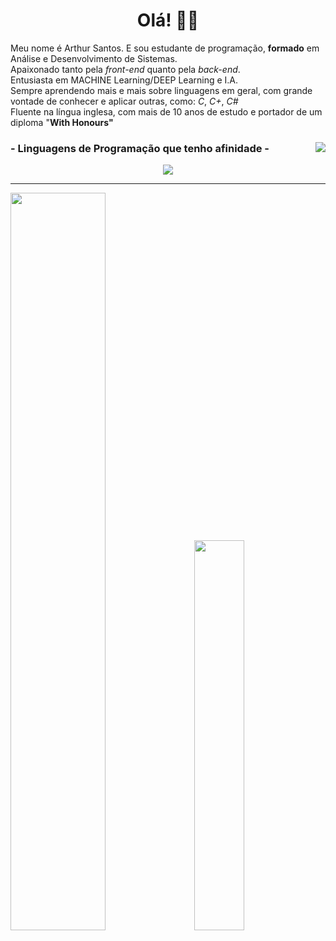 <h1 align="center">Olá! 👋🏻 </h1>

<p>Meu nome é Arthur Santos. E sou estudante de programação, <b>formado</b> em Análise e Desenvolvimento de Sistemas.
 <br>Apaixonado tanto pela <i>front-end</i> quanto pela <i>back-end</i>.</br>
 Entusiasta em MACHINE Learning/DEEP Learning e I.A. 
 <br>Sempre aprendendo mais e mais sobre linguagens em geral, com grande vontade de conhecer e aplicar outras, como: <i>C</i>, <i>C+</i>, <i>C#</i>
 <br>Fluente na língua inglesa, com mais de 10 anos de estudo e portador de um diploma "<b>With Honours"<b></br>
 </p>

<a href="https://arthurzra.github.io/" target="_blank">
<p><img align="right" src="https://img.shields.io/badge/website-000000?style=for-the-badge&logo=About.me&logoColor=white"</img></p>
 </a>

<h3> - Linguagens de Programação que tenho afinidade - </h3>


<div align="center" style="display: inline_block"<br>
<img align="center" src="https://skills.thijs.gg/icons?i=html,css,js,java,py,kotlin,mysql,lua,)"></img>


</div>

<hr>

<div class='container'>
<img style="height: auto; width: 55%;" class="img" src="https://github-readme-vehv-arthurzra.vercel.app/api?username=Arthurzra&show_icons=true&theme=radical" />
&nbsp;
&nbsp;
<img style="height: auto; width: 40%;" class="img" src="https://github-readme-vehv-arthurzra.vercel.app/api/top-langs/?username=Arthurzra&theme=dark&layout=compact"/></div>
</div>

